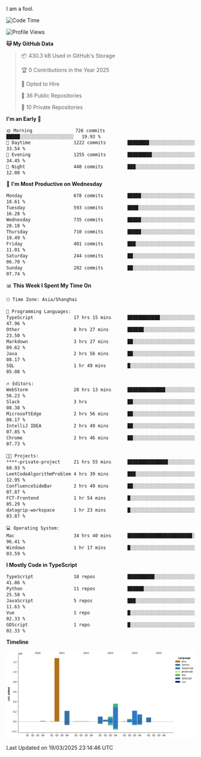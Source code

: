 I am a fool.

<!--START_SECTION:waka-->
![Code Time](http://img.shields.io/badge/Code%20Time-2%2C749%20hrs-blue)

![Profile Views](http://img.shields.io/badge/Profile%20Views-7-blue)

**🐱 My GitHub Data** 

> 📦 430.3 kB Used in GitHub's Storage 
 > 
> 🏆 0 Contributions in the Year 2025
 > 
> 💼 Opted to Hire
 > 
> 📜 36 Public Repositories 
 > 
> 🔑 10 Private Repositories 
 > 
**I'm an Early 🐤** 

```text
🌞 Morning                726 commits         █████░░░░░░░░░░░░░░░░░░░░   19.93 % 
🌆 Daytime                1222 commits        ████████░░░░░░░░░░░░░░░░░   33.54 % 
🌃 Evening                1255 commits        █████████░░░░░░░░░░░░░░░░   34.45 % 
🌙 Night                  440 commits         ███░░░░░░░░░░░░░░░░░░░░░░   12.08 % 
```
📅 **I'm Most Productive on Wednesday** 

```text
Monday                   678 commits         █████░░░░░░░░░░░░░░░░░░░░   18.61 % 
Tuesday                  593 commits         ████░░░░░░░░░░░░░░░░░░░░░   16.28 % 
Wednesday                735 commits         █████░░░░░░░░░░░░░░░░░░░░   20.18 % 
Thursday                 710 commits         █████░░░░░░░░░░░░░░░░░░░░   19.49 % 
Friday                   401 commits         ███░░░░░░░░░░░░░░░░░░░░░░   11.01 % 
Saturday                 244 commits         ██░░░░░░░░░░░░░░░░░░░░░░░   06.70 % 
Sunday                   282 commits         ██░░░░░░░░░░░░░░░░░░░░░░░   07.74 % 
```


📊 **This Week I Spent My Time On** 

```text
🕑︎ Time Zone: Asia/Shanghai

💬 Programming Languages: 
TypeScript               17 hrs 15 mins      ████████████░░░░░░░░░░░░░   47.96 % 
Other                    8 hrs 27 mins       ██████░░░░░░░░░░░░░░░░░░░   23.50 % 
Markdown                 3 hrs 27 mins       ██░░░░░░░░░░░░░░░░░░░░░░░   09.62 % 
Java                     2 hrs 56 mins       ██░░░░░░░░░░░░░░░░░░░░░░░   08.17 % 
SQL                      1 hr 49 mins        █░░░░░░░░░░░░░░░░░░░░░░░░   05.08 % 

🔥 Editors: 
WebStorm                 20 hrs 13 mins      ██████████████░░░░░░░░░░░   56.23 % 
Slack                    3 hrs               ██░░░░░░░░░░░░░░░░░░░░░░░   08.38 % 
MicrosoftEdge            2 hrs 56 mins       ██░░░░░░░░░░░░░░░░░░░░░░░   08.17 % 
IntelliJ IDEA            2 hrs 49 mins       ██░░░░░░░░░░░░░░░░░░░░░░░   07.85 % 
Chrome                   2 hrs 46 mins       ██░░░░░░░░░░░░░░░░░░░░░░░   07.73 % 

🐱‍💻 Projects: 
****-private-project     21 hrs 55 mins      ███████████████░░░░░░░░░░   60.93 % 
LeetCodeAlgorithmProblem 4 hrs 39 mins       ███░░░░░░░░░░░░░░░░░░░░░░   12.95 % 
ConfluenceSideBar        2 hrs 49 mins       ██░░░░░░░░░░░░░░░░░░░░░░░   07.87 % 
FCT-Frontend             1 hr 54 mins        █░░░░░░░░░░░░░░░░░░░░░░░░   05.29 % 
datagrip-workspace       1 hr 23 mins        █░░░░░░░░░░░░░░░░░░░░░░░░   03.87 % 

💻 Operating System: 
Mac                      34 hrs 40 mins      ████████████████████████░   96.41 % 
Windows                  1 hr 17 mins        █░░░░░░░░░░░░░░░░░░░░░░░░   03.59 % 
```

**I Mostly Code in TypeScript** 

```text
TypeScript               18 repos            ██████████░░░░░░░░░░░░░░░   41.86 % 
Python                   11 repos            ██████░░░░░░░░░░░░░░░░░░░   25.58 % 
JavaScript               5 repos             ███░░░░░░░░░░░░░░░░░░░░░░   11.63 % 
Vue                      1 repo              █░░░░░░░░░░░░░░░░░░░░░░░░   02.33 % 
GDScript                 1 repo              █░░░░░░░░░░░░░░░░░░░░░░░░   02.33 % 
```



**Timeline**

![Lines of Code chart](https://raw.githubusercontent.com/VeejaLiu/VeejaLiu/master/assets/bar_graph.png)


 Last Updated on 19/03/2025 23:14:46 UTC
<!--END_SECTION:waka-->
